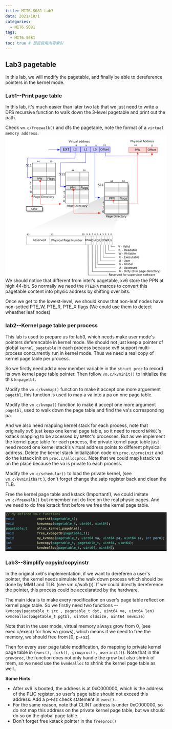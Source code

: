 ```yaml
---
title: MIT6.S081 Lab3
data: 2021/10/1
categories:
  - MIT6.S081
tags:
  - MIT6.S081
toc: true # 是否启用内容索引
---
```




## Lab3 pagetable

 In this lab, we will modify the pagetable, and finally be able to dereference pointers in the kernel mode.

 ### Lab1--Print page table
 In this lab, it's much easier than later two lab that we just need to write a DFS recursive function to walk down the 3-level pagetable and print out the path.  

Check `vm.c/freewalk()` and dfs the pagetable, note the format of a `virtual memory address`.
![](Image/lab3-pic1.png)
We should notice that different from intel's pagetable, xv6 store the PPN at high 44-bit.
So normally we need the `PTE2PA` marcos to convert this pagetable content into physic address by shifting over bits.

Once we get to the lowest-level, we should know that non-leaf nodes have non-setted PTE_W, PTE_R, PTE_X flags (We could use them to detect wheather leaf nodes)

### lab2--Kernel page table per process
This lab is used to prepare us for lab3, which needs make user mode's pointers deferencable in kernel mode.
We should not just keep a pointer of global `kernel_pagetable` in each process because xv6 support multi-process concurrently run in kernel mode. Thus we need a real copy of kernel page table per process.  

So we firstly need add a new member variable in the `struct proc` to record its own kernel page table pointer. Then follow `vm.c/kvminit()` to initialize the this `knpagetbl`.  

Modify the `vm.c/kvmmap()` function to make it accept one more arguement `pagetbl`, this function is used to map a va into a pa on one page table.  

Modify the `vm.c/kvmpa()` function to make it accept one more argument `pagetbl`, used to walk down the page table and find the va's corresponding pa.  

And we also need mapping kernel stack for each process, note that originally xv6 just keep one kernel page table, so it need to record `NPROC`'s kstack mapping to be accessed by `NPROC`'s processes. But as we implement the kernel page table for each process, the private kernel page table just need record one kernel stack‘s virtual address points to different physical address. Delete the kernel stack initialization code on `proc.c/procinit` and do the kstack init on `proc.c/allocproc`. Note that we could map kstack va on the place because the va is private to each process.  

Modify the `vm.c/schedular()` to load the private kernel, (see `vm.c/kvminithart` ), don't forget change the satp register back and clean the TLB.

Free the kernel page table and kstack (Important!), we could imitate `vm.c/freewalk()` but remember not do free on the real physic pages. And we need to do free kstack first before we free the kernel page table.

![](Image/lab3-pic2.png)


### Lab3--Simplify copyin/copyinstr

In the original xv6's implementation, if we want to dereferen a user's pointer, the kernel needs simulate the walk down process which should be done by MMU and TLB. (see vm.c/walk()). If we could directly dereference the pointer, this process could be accelarated by the hardware.  

The main idea is to make every modification on user's page table reflect on kernel page table. So we firstly need two functions --   
`kvmcopy(pagetable_t src , pagetable_t dst, uint64 va, uint64 len)`  
`kvmdealloc(pagetable_t pgtbl, uint64 oldsize, uint64 newsize)`  

Note that in the user mode, virtual memory always grow from 0, (see exec.c/exec() for how va grows), which means if we need to free the memory, we should free from [0, p->sz].  

Then for every user page table modification, do mapping to private kernel page table in (`exec(), fork(), growproc(), userinit()`). Note that in the `growproc`, the function does not only handle the grow but also shrink of mem, so we need use the `kvmdealloc` to shrink the kernel page table as well..

**Some Hints** 
* After xv6 is booted, the address is at 0xC000000, which is the address of the PLIC register, so user's page table should not exceed this address. Add a p->sz check statement in `exec()`.
* For the same reason, note that CLINT address is under 0xC000000, so do not map this address on the private kernel page table, but we should do so on the global page table.
* Don't forget free kstack pointer in the `freeproc()`
  
  